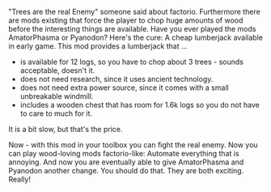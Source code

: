 "Trees are the real Enemy" someone said about factorio.
Furthermore there are mods existing that force the player to chop huge amounts of wood before the interesting things are available.
Have you ever played the mods AmatorPhasma or Pyanodon?
Here's the cure:
A cheap lumberjack available in early game.
This mod provides a lumberjack that ...
- is available for 12 logs, so you have to chop about 3 trees - sounds acceptable, doesn't it.
- does not need research, since it uses ancient technology.
- does not need extra power source, since it comes with a small unbreakable windmill.
- includes a wooden chest that has room for 1.6k logs so you do not have to care to much for it.

It is a bit slow, but that's the price.

Now - with this mod in your toolbox you can fight the real enemy.
Now you can play wood-loving mods factorio-like: Automate everything that is annoying.
And now you are eventually able to give AmatorPhasma and Pyanodon another change.
You should do that. They are both exciting. Really!
